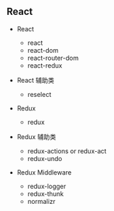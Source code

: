 





## React

- React
    - react
    - react-dom
    - react-router-dom
    - react-redux
- React 辅助类
    - reselect
 
- Redux
    - redux
    
- Redux 辅助类
    - redux-actions or redux-act
    - redux-undo
- Redux Middleware
    - redux-logger
    - redux-thunk
    - normalizr 

